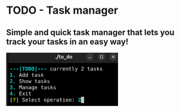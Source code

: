 # TODO - Task manager
## Simple and quick task manager that lets you track your tasks in an easy way!
<img src="photos/main_menu.png" alt="main menu" width="300px">
